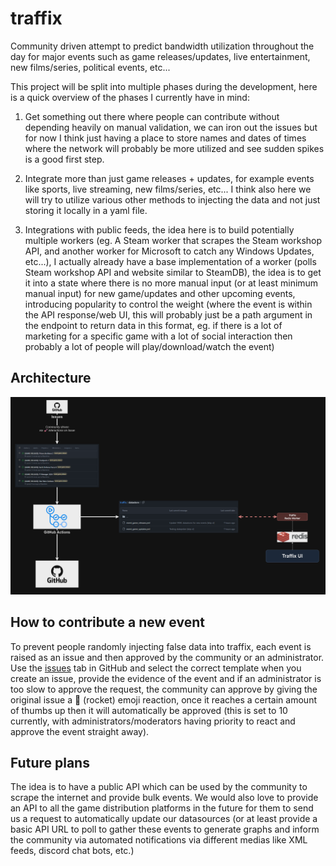 # traffix
Community driven attempt to predict bandwidth utilization throughout the day for major events such as game releases/updates, live entertainment, new films/series, political events, etc...

This project will be split into multiple phases during the development, here is a quick overview of the phases I currently have in mind:

1) Get something out there where people can contribute without depending heavily on manual validation, we can iron out the issues but for now I think just having a place to store names and dates of times where the network will probably be more utilized and see sudden spikes is a good first step.

2) Integrate more than just game releases + updates, for example events like sports, live streaming, new films/series, etc... I think also here we will try to utilize various other methods to injecting the data and not just storing it locally in a yaml file.

3) Integrations with public feeds, the idea here is to build potentially multiple workers (eg. A Steam worker that scrapes the Steam workshop API, and another worker for Microsoft to catch any Windows Updates, etc...), I actually already have a base implementation of a worker (polls Steam workshop API and website similar to SteamDB), the idea is to get it into a state where there is no more manual input (or at least minimum manual input) for new game/updates and other upcoming events, introducing popularity to control the weight (where the event is within the API response/web UI, this will probably just be a path argument in the endpoint to return data in this format, eg. if there is a lot of marketing for a specific game with a lot of social interaction then probably a lot of people will play/download/watch the event)

## Architecture

![Basic Architecture](docs/img/basic_architecture.png)

## How to contribute a new event

To prevent people randomly injecting false data into traffix, each event is raised as an issue and then approved by the community or an administrator. Use the [issues](https://github.com/veesix-networks/traffix/issues) tab in GitHub and select the correct template when you create an issue, provide the evidence of the event and if an administrator is too slow to approve the request, the community can approve by giving the original issue a 🚀 (rocket) emoji reaction, once it reaches a certain amount of thumbs up then it will automatically be approved (this is set to 10 currently, with administrators/moderators having priority to react and approve the event straight away).

## Future plans

The idea is to have a public API which can be used by the community to scrape the internet and provide bulk events. We would also love to provide an API to all the game distribution platforms in the future for them to send us a request to automatically update our datasources (or at least provide a basic API URL to poll to gather these events to generate graphs and inform the community via automated notifications via different medias like XML feeds, discord chat bots, etc.)
